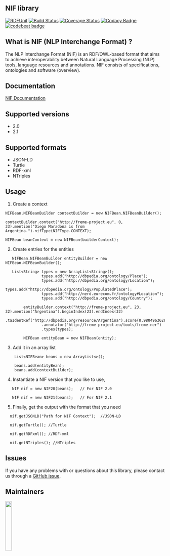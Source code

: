 ## NIF library

[![RDFUnit](https://img.shields.io/badge/RDFUnit-compliance-brightgreen.svg)](https://github.com/AKSW/RDFUnit) [![Build Status](https://travis-ci.org/sandroacoelho/NIF-lib.svg?branch=master)](https://travis-ci.org/sandroacoelho/NIF-lib) [![Coverage Status](https://coveralls.io/repos/github/sandroacoelho/NIF-lib/badge.svg?branch=master)](https://coveralls.io/github/sandroacoelho/NIF-lib?branch=master)
[![Codacy Badge](https://api.codacy.com/project/badge/Grade/1583bf0c334842a3846a33a4b1162632)](https://www.codacy.com/app/sandroacoelho/NIF-lib?utm_source=github.com&amp;utm_medium=referral&amp;utm_content=sandroacoelho/NIF-lib&amp;utm_campaign=Badge_Grade)
[![codebeat badge](https://codebeat.co/badges/09126edf-2462-436b-8045-78de67d01ef2)](https://codebeat.co/projects/github-com-sandroacoelho-nif-lib)

## What is NIF (NLP Interchange Format) ?

The NLP Interchange Format (NIF) is an RDF/OWL-based format that aims to achieve interoperability between Natural Language Processing (NLP) tools, language resources and annotations. NIF consists of specifications, ontologies and software (overview).

## Documentation

[NIF Documentation](http://persistence.uni-leipzig.org/nlp2rdf/)


## Supported versions

 * 2.0 
 * 2.1

## Supported formats

* JSON-LD
* Turtle
* RDF-xml
* NTriples

## Usage

1) Create a context 
```
NIFBean.NIFBeanBuilder contextBuilder = new NIFBean.NIFBeanBuilder();

contextBuilder.context("http://freme-project.eu", 0, 33).mention("Diego Maradona is from Argentina.").nifType(NIFType.CONTEXT);

NIFBean beanContext = new NIFBean(builderContext);

```

2) Create entries for the entities

```
   NIFBean.NIFBeanBuilder entityBuilder = new NIFBean.NIFBeanBuilder();
   
   List<String> types = new ArrayList<String>();
                types.add("http://dbpedia.org/ontology/Place");
                types.add("http://dbpedia.org/ontology/Location");
                types.add("http://dbpedia.org/ontology/PopulatedPlace");
                types.add("http://nerd.eurecom.fr/ontology#Location");
                types.add("http://dbpedia.org/ontology/Country");

        entityBuilder.context("http://freme-project.eu", 23, 32).mention("Argentina").beginIndex(23).endIndex(32)
                .taIdentRef("http://dbpedia.org/resource/Argentina").score(0.9804963628413852)
                .annotator("http://freme-project.eu/tools/freme-ner")
                .types(types);

        NIFBean entityBean = new NIFBean(entity);

```

3) Add it in an array list

```
    List<NIFBean> beans = new ArrayList<>();
    
    beans.add(entityBean);
    beans.add(contextBuilder);
```

4) Instantiate a NIF version that you like to use,

```
   NIF nif = new NIF20(beans);   // For NIF 2.0
   
   NIF nif = new NIF21(beans);   // For NIF 2.1
```

5) Finally, get the output with the format that you need 

```
  nif.getJSONLD("Path for NIF Context");  //JSON-LD  
 
  nif.getTurtle(); //Turtle 
  
  nif.getRDFxml(); //RDF-xml
  
  nif.getNTriples(); //NTriples
```


## Issues

If you have any problems with or questions about this library, please contact us through a [GitHub issue](https://github.com/sandroacoelho/NIF/issues).

## Maintainers

<a href="http://infai.org"><img src="http://infai.org/de/Aktuelles/files?get=10_jahre_infai_gold.PNG" align="left" height="20%" width="20%" ></a>

